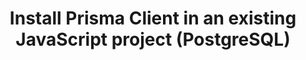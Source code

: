 ---
title: 'Install Prisma Client in an existing JavaScript project (PostgreSQL)'
sidebar_label: 'Install Prisma Client'
metaTitle: 'Install Prisma Client in your existing project using JavaScript and PostgreSQL'
metaDescription: 'Install and generate Prisma Client in your existing JavaScript and PostgreSQL project'
langSwitcher: ['typescript', 'node']
dbSwitcher: ['postgresql', 'mysql', 'sqlserver', 'planetscale', 'cockroachdb']
hide_table_of_contents: true
sidebar_class_name: hidden-sidebar
pagination_prev: getting-started/setup-prisma/add-to-existing-project/relational-databases/baseline-your-database-node-postgresql
pagination_next: getting-started/setup-prisma/add-to-existing-project/relational-databases/querying-the-database-node-postgresql
slugSwitch: /getting-started/setup-prisma/add-to-existing-project/relational-databases/install-prisma-client-
---